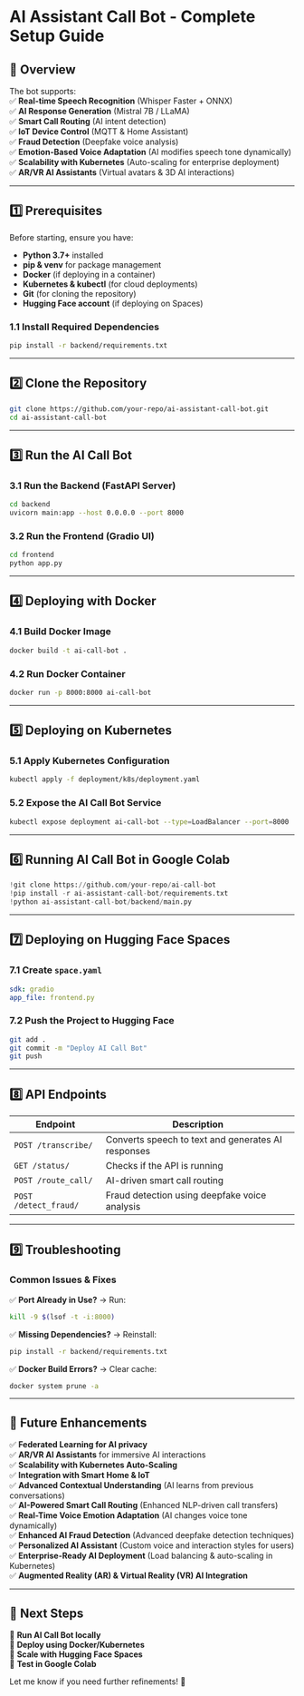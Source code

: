 # AI Assistant Call Bot - Complete Setup Guide

## 📌 Overview
The bot supports:  
✅ **Real-time Speech Recognition** (Whisper Faster + ONNX)  
✅ **AI Response Generation** (Mistral 7B / LLaMA)  
✅ **Smart Call Routing** (AI intent detection)  
✅ **IoT Device Control** (MQTT & Home Assistant)  
✅ **Fraud Detection** (Deepfake voice analysis)  
✅ **Emotion-Based Voice Adaptation** (AI modifies speech tone dynamically)  
✅ **Scalability with Kubernetes** (Auto-scaling for enterprise deployment)  
✅ **AR/VR AI Assistants** (Virtual avatars & 3D AI interactions)  

---

## **1️⃣ Prerequisites**
Before starting, ensure you have:  
- **Python 3.7+** installed  
- **pip & venv** for package management  
- **Docker** (if deploying in a container)  
- **Kubernetes & kubectl** (for cloud deployments)  
- **Git** (for cloning the repository)  
- **Hugging Face account** (if deploying on Spaces)  

### **1.1 Install Required Dependencies**
```bash
pip install -r backend/requirements.txt
```

---

## **2️⃣ Clone the Repository**
```bash
git clone https://github.com/your-repo/ai-assistant-call-bot.git
cd ai-assistant-call-bot
```

---

## **3️⃣ Run the AI Call Bot**

### **3.1 Run the Backend (FastAPI Server)**
```bash
cd backend
uvicorn main:app --host 0.0.0.0 --port 8000
```

### **3.2 Run the Frontend (Gradio UI)**
```bash
cd frontend
python app.py
```

---

## **4️⃣ Deploying with Docker**
### **4.1 Build Docker Image**
```bash
docker build -t ai-call-bot .
```
### **4.2 Run Docker Container**
```bash
docker run -p 8000:8000 ai-call-bot
```

---

## **5️⃣ Deploying on Kubernetes**
### **5.1 Apply Kubernetes Configuration**
```bash
kubectl apply -f deployment/k8s/deployment.yaml
```
### **5.2 Expose the AI Call Bot Service**
```bash
kubectl expose deployment ai-call-bot --type=LoadBalancer --port=8000
```

---

## **6️⃣ Running AI Call Bot in Google Colab**
```python
!git clone https://github.com/your-repo/ai-call-bot
!pip install -r ai-assistant-call-bot/requirements.txt
!python ai-assistant-call-bot/backend/main.py
```

---

## **7️⃣ Deploying on Hugging Face Spaces**
### **7.1 Create `space.yaml`**
```yaml
sdk: gradio
app_file: frontend.py
```
### **7.2 Push the Project to Hugging Face**
```bash
git add .
git commit -m "Deploy AI Call Bot"
git push
```

---

## **8️⃣ API Endpoints**
| Endpoint          | Description                                          |
|------------------|--------------------------------------------------|
| `POST /transcribe/` | Converts speech to text and generates AI responses |
| `GET /status/`   | Checks if the API is running                      |
| `POST /route_call/` | AI-driven smart call routing                     |
| `POST /detect_fraud/` | Fraud detection using deepfake voice analysis   |

---

## **9️⃣ Troubleshooting**
### **Common Issues & Fixes**
✅ **Port Already in Use?** → Run:  
```bash
kill -9 $(lsof -t -i:8000)
```
✅ **Missing Dependencies?** → Reinstall:  
```bash
pip install -r backend/requirements.txt
```
✅ **Docker Build Errors?** → Clear cache:  
```bash
docker system prune -a
```

---

## **🔮 Future Enhancements**
✅ **Federated Learning for AI privacy**  
✅ **AR/VR AI Assistants** for immersive AI interactions  
✅ **Scalability with Kubernetes Auto-Scaling**  
✅ **Integration with Smart Home & IoT**  
✅ **Advanced Contextual Understanding** (AI learns from previous conversations)  
✅ **AI-Powered Smart Call Routing** (Enhanced NLP-driven call transfers)  
✅ **Real-Time Voice Emotion Adaptation** (AI changes voice tone dynamically)  
✅ **Enhanced AI Fraud Detection** (Advanced deepfake detection techniques)  
✅ **Personalized AI Assistant** (Custom voice and interaction styles for users)  
✅ **Enterprise-Ready AI Deployment** (Load balancing & auto-scaling in Kubernetes)  
✅ **Augmented Reality (AR) & Virtual Reality (VR) AI Integration**  

---

## **🎯 Next Steps**
🚀 **Run AI Call Bot locally**  
🚀 **Deploy using Docker/Kubernetes**  
🚀 **Scale with Hugging Face Spaces**  
🚀 **Test in Google Colab**  

Let me know if you need further refinements! 🚀
